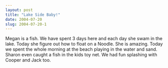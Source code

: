 ```yaml
---
layout: post
title: "Lake Side Baby!"
date: 2004-07-20
slug: 2004-07-20-1
---
```


Megan is a fish.  We have spent 3 days here and each day she  swam in the lake.  Today she figure out how to float on a Noodle.  She is amazing. Today we spent the whole morning at the beach playing in the water and sand.  Sharon even caught a fish in the kids toy net.   We had fun splashing with Cooper and Jack too.

